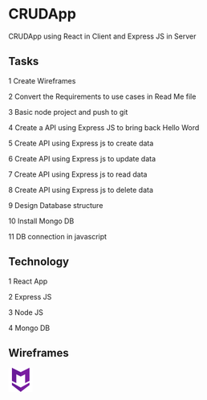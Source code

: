 # CRUDApp
CRUDApp using React in Client and Express JS in Server

## Tasks
1	Create Wireframes

2	Convert the Requirements to use cases in Read Me file

3	Basic node project and push to git

4	Create a API using Express JS to bring back Hello Word

5	Create API using Express js to create data

6	Create API using Express js to update data

7	Create API using Express js to read data

8	Create API using Express js to delete data

9	Design Database structure

10	Install Mongo DB

11	DB connection in javascript

## Technology
1	React App

2	Express JS

3	Node JS

4	Mongo DB

## Wireframes

![Home Page](https://github.com/adam-p/markdown-here/raw/master/src/common/images/icon48.png "Logo Title Text 1")
